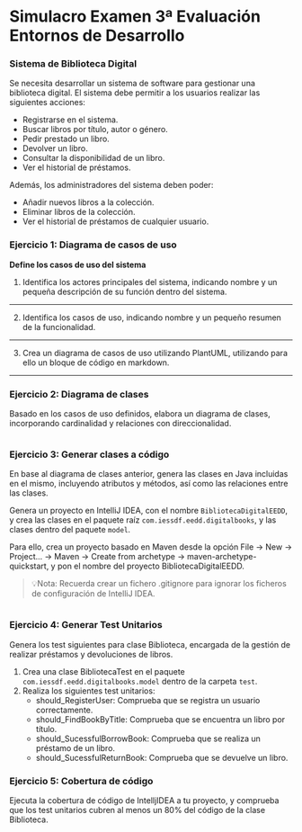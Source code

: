 # Simulacro Examen 3ª Evaluación Entornos de Desarrollo

### Sistema de Biblioteca Digital

Se necesita desarrollar un sistema de software para gestionar una biblioteca digital. El sistema debe permitir a los usuarios realizar las siguientes acciones:

- Registrarse en el sistema.
- Buscar libros por título, autor o género.
- Pedir prestado un libro.
- Devolver un libro.
- Consultar la disponibilidad de un libro.
- Ver el historial de préstamos.

Además, los administradores del sistema deben poder:

- Añadir nuevos libros a la colección.
- Eliminar libros de la colección.
- Ver el historial de préstamos de cualquier usuario.


### Ejercicio 1: Diagrama de casos de uso

**Define los casos de uso del sistema**

1. Identifica los actores principales del sistema, indicando nombre y un pequeña descripción de su función dentro del sistema.

---

2. Identifica los casos de uso, indicando nombre y un pequeño resumen de la funcionalidad.

---

3. Crea un diagrama de casos de uso utilizando PlantUML, utilizando para ello un bloque de código en markdown.

---


### Ejercicio 2: Diagrama de clases

Basado en los casos de uso definidos, elabora un diagrama de clases, incorporando cardinalidad y relaciones con direccionalidad.

```plantuml	
```	



### Ejercicio 3: Generar clases a código

En base al diagrama de clases anterior, genera las clases en Java incluidas en el mismo, incluyendo atributos y métodos, así como las relaciones entre las clases.

Genera un proyecto en IntelliJ IDEA, con el nombre `BibliotecaDigitalEEDD`, y crea las clases en el paquete raíz `com.iessdf.eedd.digitalbooks`, y las clases dentro del paquete `model`. 

Para ello, crea un proyecto basado en Maven desde la opción File -> New -> Project... -> Maven -> Create from archetype -> maven-archetype-quickstart, y pon el nombre del proyecto BibliotecaDigitalEEDD.

 > 💡Nota: Recuerda crear un fichero .gitignore para ignorar los ficheros de configuración de IntelliJ IDEA.

```java
```


### Ejercicio 4: Generar Test Unitarios

Genera los test siguientes para clase Biblioteca, encargada de la gestión de realizar préstamos y devoluciones de libros.

1. Crea una clase BibliotecaTest en el paquete `com.iessdf.eedd.digitalbooks.model` dentro de la carpeta `test`.
2. Realiza los siguientes test unitarios:
   - should_RegisterUser: Comprueba que se registra un usuario correctamente.
   - should_FindBookByTitle: Comprueba que se encuentra un libro por título.
   - should_SucessfulBorrowBook: Comprueba que se realiza un préstamo de un libro.
   - should_SucessfulReturnBook: Comprueba que se devuelve un libro.





### Ejercicio 5: Cobertura de código

Ejecuta la cobertura de código de IntelljIDEA a tu proyecto, y comprueba que los test unitarios cubren al menos un 80% del código de la clase Biblioteca.

